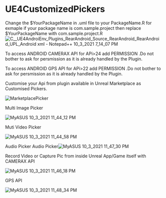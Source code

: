 # UE4CustomizedPickers

Change the $YourPackageName in .uml file to your PackageName.R
for exmaple if your package name is com.sample.project then replace  $YourPackageName with com.sample.project.R
![C__UE4AndroiEnv_Plugins_RearAndroid_Source_RearAndroid_RearAndroid_UPL_Android xml - Notepad++ 10_3_2021 7_14_07 PM](https://user-images.githubusercontent.com/37648290/135767177-efc61b7c-3c76-4550-9bc9-7b71b47ab26a.png)

To access ANDROID CAMERAX API for APi>24 add PERMISSION .Do not bother to ask for persmission as it is already handled by the Plugin.

To access ANDROID GPS API for APi>22 add PERMISSION .Do not bother to ask for persmission as it is already handled by the Plugin.

Customise your Api from plugin available in Unreal Marketplace as Customised Pickers.


![MarketplacePicker](https://user-images.githubusercontent.com/37648290/135767185-3d86e92b-69a8-47cf-b5d3-5e94431af569.png)




Multi Image Picker


![MyASUS 10_3_2021 11_44_12 PM](https://user-images.githubusercontent.com/37648290/135767190-7c98c606-dd71-42e9-a643-acbdb872612a.png)


Muti Video Picker

![MyASUS 10_3_2021 11_44_58 PM](https://user-images.githubusercontent.com/37648290/135767201-4a28d668-8a20-4a84-9ae4-b32f6c706ce2.png)


Audio Picker
Audio Picker![MyASUS 10_3_2021 11_47_30 PM](https://user-images.githubusercontent.com/37648290/135767206-73d8c214-6973-421b-9f7b-63e7e1de4c5a.png)


Record Video or Capture Pic from inside Unreal App/Game itself with CAMERAX API


![MyASUS 10_3_2021 11_46_18 PM](https://user-images.githubusercontent.com/37648290/135767216-51781c6c-1e84-496c-a525-327a543092fe.png)


GPS API


![MyASUS 10_3_2021 11_48_34 PM](https://user-images.githubusercontent.com/37648290/135767230-8e941849-1c89-490d-9a45-f60ae2be10d3.png)
